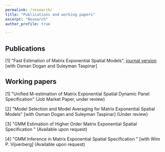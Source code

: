 ```yaml
---
permalink: /research/
title: "Publications and working papers"
excerpt: "Research"
author_profile: true

---
```

## Publications

[1] "Fast Estimation of Matrix Exponential Spatial Models", [journal version](http://yeyang1.github.io/files/journal_version.pdf) [with Osman Dogan and Suleyman Taspinar] 

## Working papers

[1] "Unified M-estimation of Matrix Exponential Spatial Dynamic Panel Specification" (Job Market Paper, under review)

[2] "Model Selection and Model Averaging for Matrix Exponential Spatial Models" [with Osman Dogan and Suleyman Taspinar] (Under review)

[3] "GMM Estimation of Higher Order Matrix Exponential Spatial Specification " (Available upon request)	

[4] "GMM Inference in Matrix Exponential Spatial Specification " [with Wim P. Vijverberg] (Available upon request)


